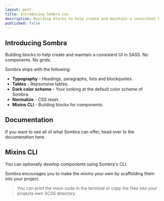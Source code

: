 ```yaml
---
layout: post
title: Introducing Sombra.css
description: Building blocks to help create and maintain a consistent UI in SASS. No components. No grids.
published: false
---
```


## Introducing Sombra

Building blocks to help create and maintain a consistent UI in SASS. No components. No grids.

Sombra ships with the following:

+ **Typography** - Headings, paragraphs, lists and blockquotes.
+ **Tables** - Repsonsive tables.
+ **Dark color scheme** - Your looking at the default color scheme of Sombra.
+ **Normalize** - CSS reset.
+ **Mixins CLI** - Building blocks for components.

## Documentation

If you want to see all of what Sombra can offer, head over to the documenation here.

## Mixins CLI

You can optionally develop components using Sombra's CLI.

Sombra encourages you to make the mixins your own by scaffolding them into your project. 

> You can print the mixin code in the terminal or copy the files into your projects own SCSS directory.

